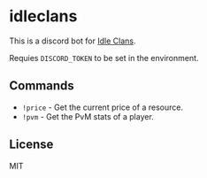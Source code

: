# idleclans
This is a discord bot for [Idle Clans](https://www.idleclans.com/).

Requies `DISCORD_TOKEN` to be set in the environment.

## Commands
- `!price` - Get the current price of a resource.
- `!pvm` - Get the PvM stats of a player.

## License
MIT